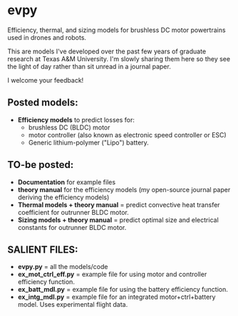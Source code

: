 # evpy
 Efficiency, thermal, and sizing models for brushless DC motor powertrains used in drones and robots.

This are models I've developed over the past few years of graduate research at Texas A&M University. I'm slowly sharing them here so they see the light of day rather than sit unread in a journal paper.

I welcome your feedback!

## Posted models:
- **Efficiency models** to predict losses for:
  - brushless DC (BLDC) motor
  - motor controller (also known as electronic speed controller or ESC)
  - Generic lithium-polymer ("Lipo") battery.

## TO-be posted:
- **Documentation** for example files
- **theory manual** for the efficiency models (my open-source journal paper deriving the efficiency models)
- **Thermal models + theory manual** = predict convective heat transfer coefficient for outrunner BLDC motor.
- **Sizing models + theory manual** = predict optimal size and electrical constants for outrunner BLDC motor.

## SALIENT FILES:
- **evpy.py** = all the models/code
- **ex_mot_ctrl_eff.py** = example file for using motor and controller efficiency function.
- **ex_batt_mdl.py** = example file for using the battery efficiency function.
- **ex_intg_mdl.py** = example file for an integrated motor+ctrl+battery model. Uses experimental flight data.
